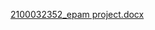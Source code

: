 [2100032352_epam project.docx](https://github.com/madhurijalagamm/EPAM_sample_1/files/15210246/2100032352_epam.project.docx)
